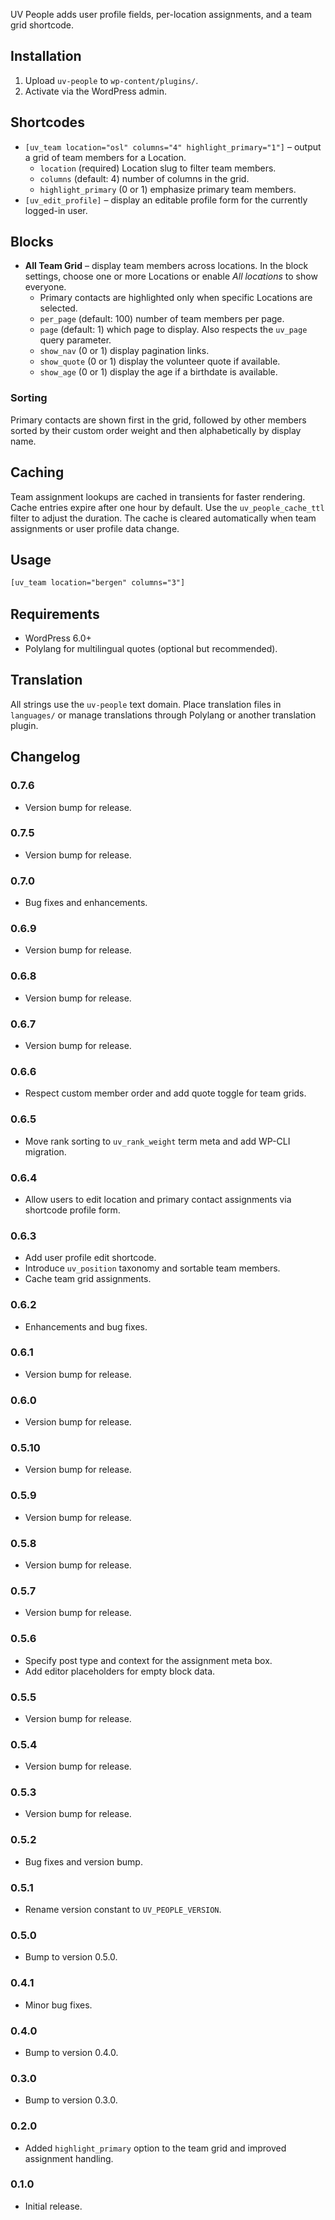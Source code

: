 UV People adds user profile fields, per-location assignments, and a team grid shortcode.

## Installation
1. Upload `uv-people` to `wp-content/plugins/`.
2. Activate via the WordPress admin.

## Shortcodes
- `[uv_team location="osl" columns="4" highlight_primary="1"]` – output a grid of team members for a Location.
  - `location` (required) Location slug to filter team members.
  - `columns` (default: 4) number of columns in the grid.
  - `highlight_primary` (0 or 1) emphasize primary team members.
- `[uv_edit_profile]` – display an editable profile form for the currently logged-in user.

## Blocks
 - **All Team Grid** – display team members across locations. In the block settings, choose one or more Locations or enable *All locations* to show everyone.
   - Primary contacts are highlighted only when specific Locations are selected.
   - `per_page` (default: 100) number of team members per page.
   - `page` (default: 1) which page to display. Also respects the `uv_page` query parameter.
   - `show_nav` (0 or 1) display pagination links.
   - `show_quote` (0 or 1) display the volunteer quote if available.
   - `show_age` (0 or 1) display the age if a birthdate is available.

### Sorting
Primary contacts are shown first in the grid, followed by other members sorted by their custom order weight and then alphabetically by display name.

## Caching
Team assignment lookups are cached in transients for faster rendering. Cache entries expire after one hour by default. Use the `uv_people_cache_ttl` filter to adjust the duration. The cache is cleared automatically when team assignments or user profile data change.

## Usage

```html
[uv_team location="bergen" columns="3"]
```

## Requirements
- WordPress 6.0+
- Polylang for multilingual quotes (optional but recommended).

## Translation
All strings use the `uv-people` text domain. Place translation files in `languages/` or manage translations through Polylang or another translation plugin.

## Changelog
### 0.7.6
- Version bump for release.
### 0.7.5
- Version bump for release.
### 0.7.0
- Bug fixes and enhancements.
### 0.6.9
- Version bump for release.
### 0.6.8
- Version bump for release.
### 0.6.7
- Version bump for release.
### 0.6.6
- Respect custom member order and add quote toggle for team grids.
### 0.6.5
- Move rank sorting to `uv_rank_weight` term meta and add WP-CLI migration.
### 0.6.4
- Allow users to edit location and primary contact assignments via shortcode profile form.
### 0.6.3
- Add user profile edit shortcode.
- Introduce `uv_position` taxonomy and sortable team members.
- Cache team grid assignments.
### 0.6.2
- Enhancements and bug fixes.
### 0.6.1
- Version bump for release.
### 0.6.0
- Version bump for release.
### 0.5.10
- Version bump for release.
### 0.5.9
- Version bump for release.
### 0.5.8
- Version bump for release.
### 0.5.7
- Version bump for release.
### 0.5.6
- Specify post type and context for the assignment meta box.
- Add editor placeholders for empty block data.
### 0.5.5
- Version bump for release.
### 0.5.4
- Version bump for release.
### 0.5.3
- Version bump for release.
### 0.5.2
- Bug fixes and version bump.
### 0.5.1
- Rename version constant to `UV_PEOPLE_VERSION`.
### 0.5.0
- Bump to version 0.5.0.
### 0.4.1
- Minor bug fixes.
### 0.4.0
- Bump to version 0.4.0.
### 0.3.0
- Bump to version 0.3.0.
### 0.2.0
- Added `highlight_primary` option to the team grid and improved assignment handling.
### 0.1.0
- Initial release.
